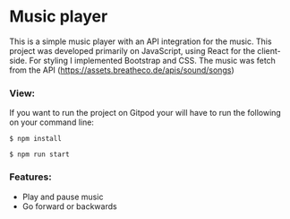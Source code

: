 # Music player
This is a simple music player with an API integration for the music.
This project was developed primarily on JavaScript, using React for the client-side. For styling I implemented Bootstrap and CSS.
The music was fetch from the API (https://assets.breatheco.de/apis/sound/songs)

### View:
If you want to run the project on Gitpod your will have to run the following on your command line:
```
$ npm install
```
```
$ npm run start
```

### Features:
* Play and pause music
* Go forward or backwards